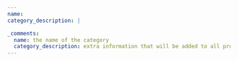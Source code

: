 ```yaml
---
name:
category_description: |

_comments:
  name: the name of the category 
  category_description: extra information that will be added to all products in the category
---
```

